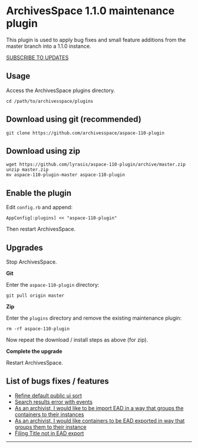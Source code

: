 ArchivesSpace 1.1.0 maintenance plugin
======================================

This plugin is used to apply bug fixes and small feature additions from the master branch into a 1.1.0 instance.

[SUBSCRIBE TO UPDATES](https://github.com/archivesspace/aspace-110-plugin/commits/master.atom)

Usage
-----

Access the ArchivesSpace plugins directory.

```
cd /path/to/archivesspace/plugins
```

Download using git (recommended)
--------------------------------

```
git clone https://github.com/archivesspace/aspace-110-plugin
```

Download using zip
------------------

```
wget https://github.com/lyrasis/aspace-110-plugin/archive/master.zip
unzip master.zip
mv aspace-110-plugin-master aspace-110-plugin
```

Enable the plugin
-----------------

Edit `config.rb` and append:

```
AppConfig[:plugins] << "aspace-110-plugin"
```

Then restart ArchivesSpace.

Upgrades
--------

Stop ArchivesSpace.

**Git**

Enter the `aspace-110-plugin` directory:

```
git pull origin master
```

**Zip**

Enter the `plugins` directory and remove the existing maintenance plugin:

```
rm -rf aspace-110-plugin
```

Now repeat the download / install steps as above (for zip).

**Complete the upgrade**

Restart ArchivesSpace.

List of bugs fixes / features
-----------------------------

- [Refine default public ui sort](https://www.pivotaltracker.com/n/projects/386247/stories/81202652)
- [Search results error with events](https://www.pivotaltracker.com/n/projects/386247/stories/81687020)
- [As an archivist, I would like to be import EAD in a way that groups the containers to their instances ](https://www.pivotaltracker.com/story/show/81850480 )
- [As an archivist, I would like containers to be EAD exported in  way that groups them to their instance ](https://www.pivotaltracker.com/story/show/79104156) 
- [Filing Title not in EAD export ](https://www.pivotaltracker.com/n/projects/386247/stories/81106404)

---
